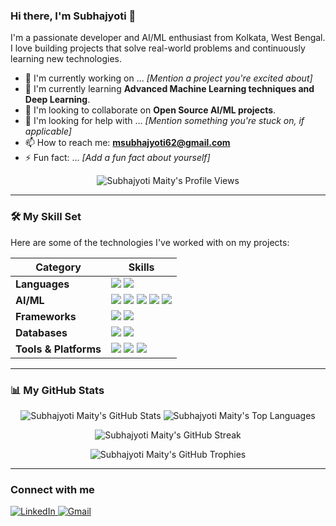 ### Hi there, I'm Subhajyoti 👋

I'm a passionate developer and AI/ML enthusiast from Kolkata, West Bengal. I love building projects that solve real-world problems and continuously learning new technologies.

- 🔭 I'm currently working on ... *[Mention a project you're excited about]*
- 🌱 I'm currently learning **Advanced Machine Learning techniques and Deep Learning**.
- 👯 I'm looking to collaborate on **Open Source AI/ML projects**.
- 🤔 I'm looking for help with ... *[Mention something you're stuck on, if applicable]*
- 📫 How to reach me: **msubhajyoti62@gmail.com**
- ⚡ Fun fact: ... *[Add a fun fact about yourself]*

<p align="center">
  <img src="https://komarev.com/ghpvc/?username=Subhajyoti-Maity&color=blueviolet&style=flat-square&label=Profile+Views" alt="Subhajyoti Maity's Profile Views" />
</p>

---

### 🛠️ My Skill Set

Here are some of the technologies I've worked with on my projects:

| Category          | Skills                                                                                                                                                             |
| ----------------- | ------------------------------------------------------------------------------------------------------------------------------------------------------------------ |
| **Languages** | <img src="https://img.shields.io/badge/Python-3776AB?style=for-the-badge&logo=python&logoColor=white" /> <img src="https://img.shields.io/badge/JavaScript-F7DF1E?style=for-the-badge&logo=javascript&logoColor=black" /> |
| **AI/ML** | <img src="https://img.shields.io/badge/TensorFlow-FF6F00?style=for-the-badge&logo=tensorflow&logoColor=white" /> <img src="https://img.shields.io/badge/PyTorch-EE4C2C?style=for-the-badge&logo=pytorch&logoColor=white" /> <img src="https://img.shields.io/badge/scikit--learn-F7931E?style=for-the-badge&logo=scikit-learn&logoColor=white" /> <img src="https://img.shields.io/badge/Pandas-150458?style=for-the-badge&logo=pandas&logoColor=white" /> <img src="https://img.shields.io/badge/Numpy-013243?style=for-the-badge&logo=numpy&logoColor=white" /> |
| **Frameworks** | <img src="https://img.shields.io/badge/Flask-000000?style=for-the-badge&logo=flask&logoColor=white" /> <img src="https://img.shields.io/badge/React-61DAFB?style=for-the-badge&logo=react&logoColor=black" /> |
| **Databases** | <img src="https://img.shields.io/badge/MySQL-4479A1?style=for-the-badge&logo=mysql&logoColor=white" /> <img src="https://img.shields.io/badge/MongoDB-47A248?style=for-the-badge&logo=mongodb&logoColor=white" /> |
| **Tools & Platforms** | <img src="https://img.shields.io/badge/Git-F05032?style=for-the-badge&logo=git&logoColor=white" /> <img src="https://img.shields.io/badge/GitHub-181717?style=for-the-badge&logo=github&logoColor=white" /> <img src="https://img.shields.io/badge/Docker-2496ED?style=for-the-badge&logo=docker&logoColor=white" /> |

---

### 📊 My GitHub Stats

<p align="center">
  <img src="https://github-readme-stats.vercel.app/api?username=Subhajyoti-Maity&show_icons=true&theme=dracula&include_all_commits=true&count_private=true" alt="Subhajyoti Maity's GitHub Stats" />
  <img src="https://github-readme-stats.vercel.app/api/top-langs/?username=Subhajyoti-Maity&layout=compact&langs_count=8&theme=dracula" alt="Subhajyoti Maity's Top Languages" />
</p>
<p align="center">
  <img src="https://github-readme-streak-stats.herokuapp.com/?user=Subhajyoti-Maity&theme=dracula" alt="Subhajyoti Maity's GitHub Streak" />
</p>
<p align="center">
  <img src="https://github-profile-trophy.vercel.app/?username=Subhajyoti-Maity&theme=dracula&column=7" alt="Subhajyoti Maity's GitHub Trophies" />
</p>

---

###  Connect with me

<p align="left">
  <a href="https://www.linkedin.com/in/subhajyoti-maity-207815251" target="_blank">
    <img src="https://img.shields.io/badge/LinkedIn-0A66C2?style=for-the-badge&logo=linkedin&logoColor=white" alt="LinkedIn" />
  </a>
  <a href="mailto:msubhajyoti62@gmail.com">
    <img src="https://img.shields.io/badge/Gmail-D14836?style=for-the-badge&logo=gmail&logoColor=white" alt="Gmail" />
  </a>
</p>